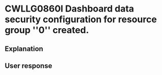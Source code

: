 # CWLLG0860I Dashboard data security configuration for resource group ''0'' created.

## Explanation

## User response